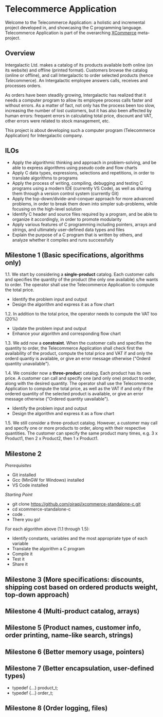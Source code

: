 # Telecommerce Application
Welcome to the Telecommerce Application: a holistic and incremental project developed in, and showcasing the C programming language. Telecommerce Application is part of the overarching [XCommerce](https://github.com/oiraqi/xcommerce) meta-project.

## Overview
Intergalactic Ltd. makes a catalog of its products available both online (on its website) and offline (printed format). Customers browse the catalog (online or offline), and call Intergalactic to order selected products (hence *Tele*commerce). An Intergalactic employee answers calls, receives and processes orders.

As orders have been steadily growing, Intergalactic has realized that it needs a computer program to allow its employee process calls faster and without errors. As a matter of fact, not only has the process been too slow, increasing the number of lost customers, but it has also been affected by human errors: frequent errors in calculating total price, discount and VAT, other errors were related to stock management, etc.

This project is about developing such a computer program (Telecommerce Application) for Intergalactic company.

## ILOs
- Apply the algorithmic thinking and approach in problem-solving, and be able to express algorithms using pseudo code and flow charts
- Apply C data types, expressions, selections and repetitions, in order to translate algorithms to programs
- Apply the process of writing, compiling, debugging and testing C programs using a modern IDE (currently VS Code), as well as sharing them through a version control system (currently Git)
- Apply the top-down/divide-and-conquer approach for more advanced problems, in order to break them down into simpler sub-problems, while focusing on the high-level solution
- Identify C header and source files required by a program, and be able to organize it accordingly, in order to promote modularity
- Apply various features of C programming including pointers, arrays and strings, and ultimately user-defined data types and files
- Explain the purpose of a C program that is written by others, and analyze whether it compiles and runs successfully

## Milestone 1 (Basic specifications, algorithms only)
1.1. We start by considering a **single-product** catalog. Each customer calls and specifies the quantity of the product (the only one available) s/he wants to order. The operator shall use the Telecommerce Application to compute the total price.
- Identify the problem input and output
- Design the algorithm and express it as a flow chart

1.2. In addition to the total price, the operator needs to compute the VAT too (20%)
- Update the problem input and output
- Enhance your algorithm and corresponding flow chart

1.3. We add now a **constraint**. When the customer calls and specifies the quantity to order, the Telecommerce Application shall check first the availability of the product, compute the total price and VAT if and only the orderd quantiy is available, or give an error message otherwise ("Orderd quantity unavailable").

1.4. We consider now a **three-produc**t catalog. Each product has its own price. A customer can call and specify one (and only one) product to order, along with the desired quantity. The operator shall use the Telecommerce Application to compute the total price, as well as the VAT if and only if the ordered quantity of the selected product is available, or give an error message otherwise ("Ordered quantity uavailable").
- Identify the problem input and output
- Design the algorithm and express it as a flow chart

1.5. We still consider a three-product catalog. However, a customer may call and specify one or more products to order, along with their respective quantities.  The customer can specify the same product many times, e.g. 3 x Product1, then 2 x Product2, then 1 x Product1.

## Milestone 2
*Prerequisites*
- Git installed
- Gcc (MinGW for Windows) installed
- VS Code installed

*Starting Point*
- git clone https://github.com/oiraqi/xcommerce-standalone-c.git
- cd xcommerce-standalone-c
- code .
- There you go!

For each algorithm above (1.1 through 1.5):
- Identify constants, variables and the most appropriate type of each variable
- Translate the algorithm a C program
- Compile it
- Test it
- Share it

## Milestone 3 (More specifications: discounts, shipping cost based on ordered products weight, top-down approach)

## Milestone 4 (Multi-product catalog, arrays)

## Milestone 5 (Product names, customer info, order printing, name-like search, strings)

## Milestone 6 (Better memory usage, pointers)

## Milestone 7 (Better encapsulation, user-defined types)
- typedef {...} product_t;
- typedef {...} order_t;

## Milestone 8 (Order logging, files)
